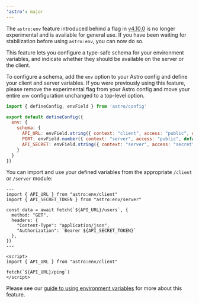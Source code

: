```yaml
---
'astro': major
---
```


The `astro:env` feature introduced behind a flag in [v4.10.0](https://github.com/withastro/astro/blob/main/packages/astro/CHANGELOG.md#x4100) is no longer experimental and is available for general use. If you have been waiting for stabilization before using `astro:env`, you can now do so.

This feature lets you configure a type-safe schema for your environment variables, and indicate whether they should be available on the server or the client.

To configure a schema, add the `env` option to your Astro config and define your client and server variables. If you were previously using this feature, please remove the experimental flag from your Astro config and move your entire `env` configuration unchanged to a top-level option.

```js
import { defineConfig, envField } from 'astro/config'

export default defineConfig({
  env: {
    schema: {
      API_URL: envField.string({ context: "client", access: "public", optional: true }),
      PORT: envField.number({ context: "server", access: "public", default: 4321 }),
      API_SECRET: envField.string({ context: "server", access: "secret" }),
    }
  }
})
```

You can import and use your defined variables from the appropriate `/client` or `/server` module:

```astro
---
import { API_URL } from "astro:env/client"
import { API_SECRET_TOKEN } from "astro:env/server"

const data = await fetch(`${API_URL}/users`, {
  method: "GET",
  headers: {
    "Content-Type": "application/json",
    "Authorization": `Bearer ${API_SECRET_TOKEN}`
  },
})
---

<script>
import { API_URL } from "astro:env/client"

fetch(`${API_URL}/ping`)
</script>
```

Please see our [guide to using environment variables](https://docs.astro.build/en/guides/environment-variables/#astroenv) for more about this feature.
